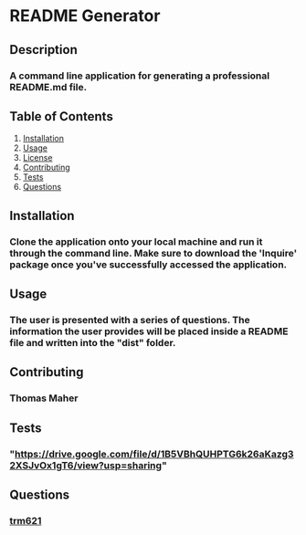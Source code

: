 # README Generator
  ## Description
  ### A command line application for generating a professional README.md file.
  ## Table of Contents
  1. <a href="#installation">Installation</a>
  2. <a href="#usage">Usage</a>
  3. <a href="#license">License</a>
  4. <a href="#contributing">Contributing</a>
  5. <a href="#tests">Tests</a>
  6. <a href="#questions">Questions</a>
  ## Installation
  ### Clone the application onto your local machine and run it through the command line. Make sure to download the 'Inquire' package once you've successfully accessed the application.
  ## Usage
  ### The user is presented with a series of questions. The information the user provides will be placed inside a README file and written into the "dist" folder.
  ## Contributing
  ### Thomas Maher
  ## Tests
  ### "https://drive.google.com/file/d/1B5VBhQUHPTG6k26aKazg32XSJvOx1gT6/view?usp=sharing"
  ## Questions
  ### <a href="https://www.github.com/trm621">trm621</a>
